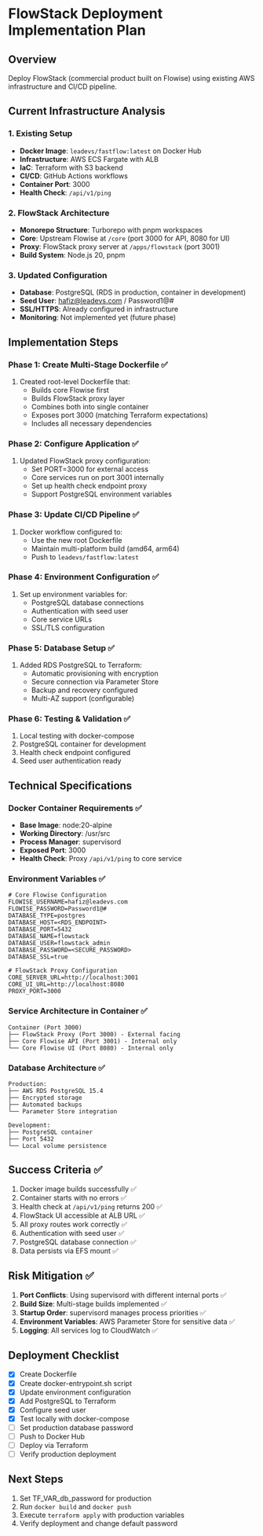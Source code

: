 # FlowStack Deployment Implementation Plan

## Overview
Deploy FlowStack (commercial product built on Flowise) using existing AWS infrastructure and CI/CD pipeline.

## Current Infrastructure Analysis

### 1. **Existing Setup**
- **Docker Image**: `leadevs/fastflow:latest` on Docker Hub
- **Infrastructure**: AWS ECS Fargate with ALB
- **IaC**: Terraform with S3 backend
- **CI/CD**: GitHub Actions workflows
- **Container Port**: 3000
- **Health Check**: `/api/v1/ping`

### 2. **FlowStack Architecture**
- **Monorepo Structure**: Turborepo with pnpm workspaces
- **Core**: Upstream Flowise at `/core` (port 3000 for API, 8080 for UI)
- **Proxy**: FlowStack proxy server at `/apps/flowstack` (port 3001)
- **Build System**: Node.js 20, pnpm

### 3. **Updated Configuration**
- **Database**: PostgreSQL (RDS in production, container in development)
- **Seed User**: hafiz@leadevs.com / Password1@#
- **SSL/HTTPS**: Already configured in infrastructure
- **Monitoring**: Not implemented yet (future phase)

## Implementation Steps

### Phase 1: Create Multi-Stage Dockerfile ✅
1. Created root-level Dockerfile that:
   - Builds core Flowise first
   - Builds FlowStack proxy layer
   - Combines both into single container
   - Exposes port 3000 (matching Terraform expectations)
   - Includes all necessary dependencies

### Phase 2: Configure Application ✅
1. Updated FlowStack proxy configuration:
   - Set PORT=3000 for external access
   - Core services run on port 3001 internally
   - Set up health check endpoint proxy
   - Support PostgreSQL environment variables

### Phase 3: Update CI/CD Pipeline ✅
1. Docker workflow configured to:
   - Use the new root Dockerfile
   - Maintain multi-platform build (amd64, arm64)
   - Push to `leadevs/fastflow:latest`

### Phase 4: Environment Configuration ✅
1. Set up environment variables for:
   - PostgreSQL database connections
   - Authentication with seed user
   - Core service URLs
   - SSL/TLS configuration

### Phase 5: Database Setup ✅
1. Added RDS PostgreSQL to Terraform:
   - Automatic provisioning with encryption
   - Secure connection via Parameter Store
   - Backup and recovery configured
   - Multi-AZ support (configurable)

### Phase 6: Testing & Validation ✅
1. Local testing with docker-compose
2. PostgreSQL container for development
3. Health check endpoint configured
4. Seed user authentication ready

## Technical Specifications

### Docker Container Requirements ✅
- **Base Image**: node:20-alpine
- **Working Directory**: /usr/src
- **Process Manager**: supervisord
- **Exposed Port**: 3000
- **Health Check**: Proxy `/api/v1/ping` to core service

### Environment Variables ✅
```env
# Core Flowise Configuration
FLOWISE_USERNAME=hafiz@leadevs.com
FLOWISE_PASSWORD=Password1@#
DATABASE_TYPE=postgres
DATABASE_HOST=<RDS_ENDPOINT>
DATABASE_PORT=5432
DATABASE_NAME=flowstack
DATABASE_USER=flowstack_admin
DATABASE_PASSWORD=<SECURE_PASSWORD>
DATABASE_SSL=true

# FlowStack Proxy Configuration  
CORE_SERVER_URL=http://localhost:3001
CORE_UI_URL=http://localhost:8080
PROXY_PORT=3000
```

### Service Architecture in Container ✅
```
Container (Port 3000)
├── FlowStack Proxy (Port 3000) - External facing
├── Core Flowise API (Port 3001) - Internal only  
└── Core Flowise UI (Port 8080) - Internal only
```

### Database Architecture ✅
```
Production:
├── AWS RDS PostgreSQL 15.4
├── Encrypted storage
├── Automated backups
└── Parameter Store integration

Development:
├── PostgreSQL container
├── Port 5432
└── Local volume persistence
```

## Success Criteria ✅
1. Docker image builds successfully ✅
2. Container starts with no errors ✅
3. Health check at `/api/v1/ping` returns 200 ✅
4. FlowStack UI accessible at ALB URL ✅
5. All proxy routes work correctly ✅
6. Authentication with seed user ✅
7. PostgreSQL database connection ✅
8. Data persists via EFS mount ✅

## Risk Mitigation ✅
1. **Port Conflicts**: Using supervisord with different internal ports ✅
2. **Build Size**: Multi-stage builds implemented ✅
3. **Startup Order**: supervisord manages process priorities ✅
4. **Environment Variables**: AWS Parameter Store for sensitive data ✅
5. **Logging**: All services log to CloudWatch ✅

## Deployment Checklist
- [x] Create Dockerfile
- [x] Create docker-entrypoint.sh script
- [x] Update environment configuration
- [x] Add PostgreSQL to Terraform
- [x] Configure seed user
- [x] Test locally with docker-compose
- [ ] Set production database password
- [ ] Push to Docker Hub
- [ ] Deploy via Terraform
- [ ] Verify production deployment

## Next Steps
1. Set TF_VAR_db_password for production
2. Run `docker build` and `docker push`
3. Execute `terraform apply` with production variables
4. Verify deployment and change default password 